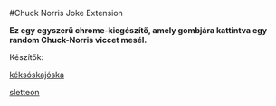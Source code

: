 #Chuck Norris Joke Extension

<b>Ez egy egyszerű chrome-kiegészítő, amely gombjára kattintva egy random Chuck-Norris viccet mesél.</b>

Készítők:

[kéksóskajóska](https://github.com/keksoskajoska)

[sletteon](https://github.com/sletteon)
